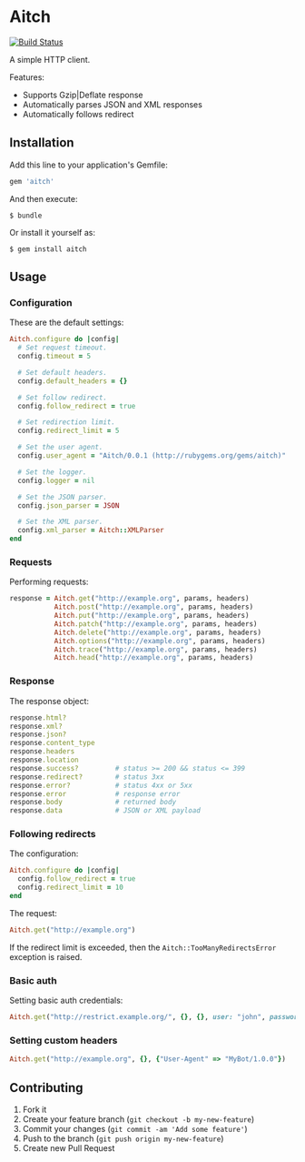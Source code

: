 # Aitch

[![Build Status](https://travis-ci.org/fnando/aitch.png)](https://travis-ci.org/fnando/aitch)

A simple HTTP client.

Features:

* Supports Gzip|Deflate response
* Automatically parses JSON and XML responses
* Automatically follows redirect

## Installation

Add this line to your application's Gemfile:

```ruby
gem 'aitch'
```

And then execute:

    $ bundle

Or install it yourself as:

    $ gem install aitch

## Usage

### Configuration

These are the default settings:

```ruby
Aitch.configure do |config|
  # Set request timeout.
  config.timeout = 5

  # Set default headers.
  config.default_headers = {}

  # Set follow redirect.
  config.follow_redirect = true

  # Set redirection limit.
  config.redirect_limit = 5

  # Set the user agent.
  config.user_agent = "Aitch/0.0.1 (http://rubygems.org/gems/aitch)"

  # Set the logger.
  config.logger = nil

  # Set the JSON parser.
  config.json_parser = JSON

  # Set the XML parser.
  config.xml_parser = Aitch::XMLParser
end
```

### Requests

Performing requests:

```ruby
response = Aitch.get("http://example.org", params, headers)
           Aitch.post("http://example.org", params, headers)
           Aitch.put("http://example.org", params, headers)
           Aitch.patch("http://example.org", params, headers)
           Aitch.delete("http://example.org", params, headers)
           Aitch.options("http://example.org", params, headers)
           Aitch.trace("http://example.org", params, headers)
           Aitch.head("http://example.org", params, headers)
```

### Response

The response object:

```ruby
response.html?
response.xml?
response.json?
response.content_type
response.headers
response.location
response.success?         # status >= 200 && status <= 399
response.redirect?        # status 3xx
response.error?           # status 4xx or 5xx
response.error            # response error
response.body             # returned body
response.data             # JSON or XML payload
```

### Following redirects

The configuration:

```ruby
Aitch.configure do |config|
  config.follow_redirect = true
  config.redirect_limit = 10
end
```

The request:

```ruby
Aitch.get("http://example.org")
```

If the redirect limit is exceeded, then the `Aitch::TooManyRedirectsError` exception
is raised.

### Basic auth

Setting basic auth credentials:

```ruby
Aitch.get("http://restrict.example.org/", {}, {}, user: "john", password: "test")
```

### Setting custom headers

```ruby
Aitch.get("http://example.org", {}, {"User-Agent" => "MyBot/1.0.0"})
```

## Contributing

1. Fork it
2. Create your feature branch (`git checkout -b my-new-feature`)
3. Commit your changes (`git commit -am 'Add some feature'`)
4. Push to the branch (`git push origin my-new-feature`)
5. Create new Pull Request
